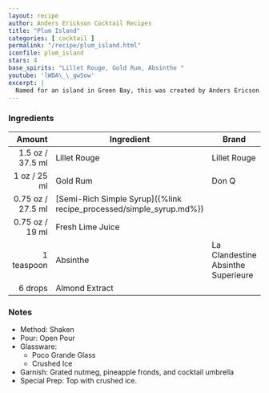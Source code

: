 ```yaml
---
layout: recipe
author: Anders Erickson Cocktail Recipes
title: "Plum Island"
categories: [ cocktail ]
permalink: "/recipe/plum_island.html"
iconfile: plum_island
stars: 4
base_spirits: "Lillet Rouge, Gold Rum, Absinthe "
youtube: 'lWDA\_\_gwSow'
excerpt: |
  Named for an island in Green Bay, this was created by Anders Ericson.
---
```


### Ingredients

|     Amount | Ingredient                                                | Brand                              |
| ---------: | --------------------------------------------------------- | ---------------------------------- |
|     1.5 oz / 37.5 ml | Lillet Rouge                                              | Lillet Rouge                       |
|       1 oz / 25 ml | Gold Rum                                                  | Don Q                              |
|    0.75 oz / 27.5 ml | [Semi-Rich Simple Syrup]({%link recipe_processed/simple_syrup.md%}) |
|    0.75 oz / 19 ml | Fresh Lime Juice                                          |
| 1 teaspoon | Absinthe                                                  | La Clandestine Absinthe Superieure |
|    6 drops | Almond Extract                                            |

### Notes

- Method: Shaken
- Pour: Open Pour
- Glassware:
  - Poco Grande Glass
  - Crushed Ice
- Garnish: Grated nutmeg, pineapple fronds, and cocktail umbrella
- Special Prep: Top with crushed ice.
